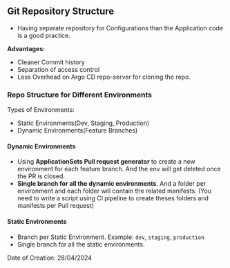 ## Git Repository Structure

- Having separate repository for Configurations than the Application code is a good practice.

**Advantages:**

- Cleaner Commit history
- Separation of access control
- Less Overhead on Argo CD repo-server for cloning the repo.

### Repo Structure for Different Environments

Types of Environments:
- Static Environments(Dev, Staging, Production)
- Dynamic Environments(Feature Branches)

#### Dynamic Environments

- Using **ApplicationSets Pull request generator** to create a new environment for each feature branch. And the env will get deleted once the PR is closed.
- **Single branch for all the dynamic environments**. And a folder per environment and each folder will contain the related manifests. (You need to write a script using CI pipeline to create theses folders and manifests per Pull request)

#### Static Environments

- Branch per Static Environment. Example: `dev`, `staging`, `production`
- Single branch for all the static environments. 

Date of Creation: 28/04/2024